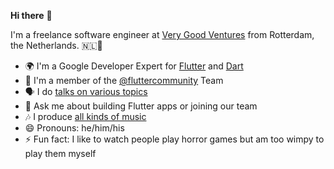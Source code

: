 **Hi there** 👋

I'm a freelance software engineer at [Very Good Ventures](https://verygood.ventures/) from Rotterdam, the Netherlands. 🇳🇱🧀

- 🌍 I'm a Google Developer Expert for [Flutter](https://flutter.dev/) and [Dart](https://dart.dev/)
- 💙 I'm a member of the [@fluttercommunity](https://github.com/fluttercommunity/community) Team
- 🗣 I do [talks on various topics](https://github.com/jeroen-meijer/talks)
- 💬 Ask me about building Flutter apps or joining our team
- 🎶 I produce [all kinds of music](https://www.instagram.com/jeremysodamusic/)
- 😄 Pronouns: he/him/his
- ⚡ Fun fact: I like to watch people play horror games but am too wimpy to play them myself

